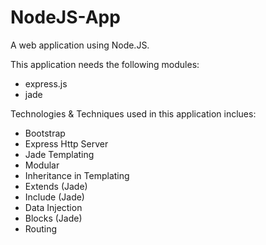 # NodeJS-App

A web application using Node.JS.

This application needs the following modules:
- express.js
- jade

Technologies & Techniques used in this application inclues:
- Bootstrap
- Express Http Server
- Jade Templating 
- Modular
- Inheritance in Templating
- Extends (Jade)
- Include (Jade)
- Data Injection
- Blocks (Jade)
- Routing
